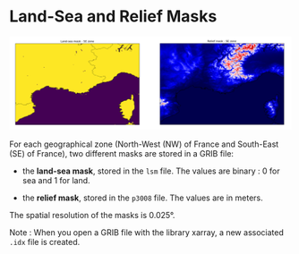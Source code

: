# Land-Sea and Relief Masks

![Masks](../../img/Masks.png)

For each geographical zone (North-West (NW) of France and South-East (SE) of France), two different masks are stored in a GRIB file:

* the **land-sea mask**, stored in the ```lsm``` file. The values are binary : 0 for sea and 1 for land.
  
* the **relief mask**, stored in the ```p3008``` file. The values are in meters.

The spatial resolution of the masks is 0.025°. 

Note : When you open a GRIB file with the library xarray, a new associated ```.idx``` file is created. 
